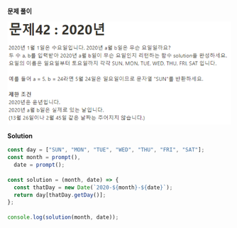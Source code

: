**문제 풀이**

![이미지](../assets/images/result_42.PNG)

**Solution**

```javascript
const day = ["SUN", "MON", "TUE", "WED", "THU", "FRI", "SAT"];
const month = prompt(),
  date = prompt();

const solution = (month, date) => {
  const thatDay = new Date(`2020-${month}-${date}`);
  return day[thatDay.getDay()];
};

console.log(solution(month, date));
```
